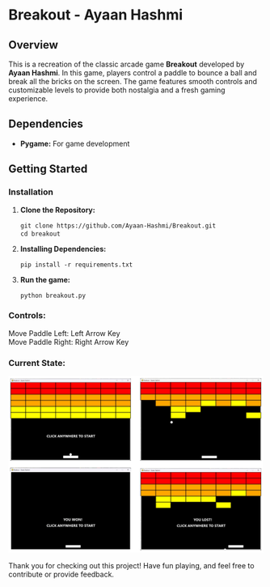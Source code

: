 # Breakout - Ayaan Hashmi

## Overview

This is a recreation of the classic arcade game **Breakout** developed by **Ayaan Hashmi**. In this game, players control a paddle to bounce a ball and break all the bricks on the screen. The game features smooth controls and customizable levels to provide both nostalgia and a fresh gaming experience.

## Dependencies

- **Pygame:** For game development

## Getting Started

### Installation

1. **Clone the Repository:**

   ```
   git clone https://github.com/Ayaan-Hashmi/Breakout.git
   cd breakout
   ```

2. **Installing Dependencies:**

   ```
   pip install -r requirements.txt
   ```

3. **Run the game:**
   ```
   python breakout.py
   ```

### Controls:
Move Paddle Left: Left Arrow Key <br>
Move Paddle Right: Right Arrow Key <br>

### Current State:
![Alt text](preview.png "current state")

Thank you for checking out this project! Have fun playing, and feel free to contribute or provide feedback.
